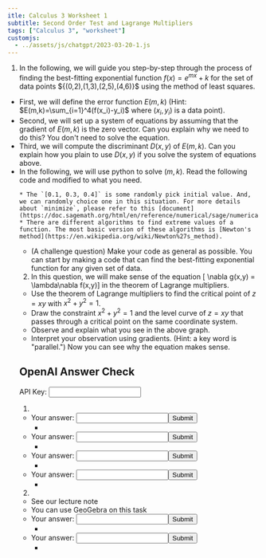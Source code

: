 ```yaml
---
itle: Calculus 3 Worksheet 1
subtitle: Second Order Test and Lagrange Multipliers
tags: ["Calculus 3", "worksheet"]
customjs:
  - ../assets/js/chatgpt/2023-03-20-1.js
---
```

1. In the following, we will guide you step-by-step through the process of finding the best-fitting exponential function $f(x) = e^{mx} + k$ for the set of data points $\{(0,2),(1,3),(2,5),(4,6)}\$ using the method of least squares.
  * First, we will define the error function $E(m,k)$ (Hint: $E(m,k)=\sum_{i=1}^4(f(x_i)-y_i)$ where $(x_i,y_i)$ is a data point).
  * Second, we will set up a system of equations by assuming that the gradient of $E(m,k)$ is the zero vector. Can you explain why we need to do this? You don't need to solve the equation.
  * Third, we will compute the discriminant $D(x,y)$ of $E(m,k)$. Can you explain how you plain to use $D(x,y)$ if you solve the system of equations above.
  * In the following, we will use python to solve $(m,k)$. Read the following code and modified to what you need. 
    <div class="sage">
      <script type="text/x-sage">
vars = var('x y z')                             # tell your computer to set x, y, and z to be variable
f = 100*(y-x^2)^2+(1-x)^2+100*(z-y^2)^2+(1-y)^2 # set-up functions
minimize(f, [0.1, 0.3, 0.4])                    # find (a,b,c) such that f(a,b,c) is a minimum of $f$.  
      </script>
    </div>

    * The `[0.1, 0.3, 0.4]` is some randomly pick initial value. And, we can randomly choice one in this situation. For more details about `minimize`, please refer to this [document](https://doc.sagemath.org/html/en/reference/numerical/sage/numerical/optimize.html#sage.numerical.optimize.minimize).
    * There are different algorithms to find extreme values of a function. The most basic version of these algorithms is [Newton's method](https://en.wikipedia.org/wiki/Newton%27s_method).
  * (A challenge question) Make your code as general as possible. You can start by making a code that can find the best-fitting exponential function for any given set of data.

2. In this question, we will make sense of the equation
[ \nabla g(x,y) = \lambda\nabla f(x,y)]
in the theorem of Lagrange multipliers.

  * Use the theorem of Lagrange multipliers to find the critical point of $z=xy$ with $x^2+y^2=1$.
  * Draw the constraint $x^2+y^2=1$ and the level curve of $z=xy$ that passes through a critical point on the same coordinate system.
  * Observe and explain what you see in the above graph.
  * Interpret your observation using gradients. (Hint: a key word is "parallel.") Now you can see why the equation makes sense.

## OpenAI Answer Check
<label for="api-key">API Key:</label>
<input type="text" id="api-key" name="api-key">

1. 
  * Your answer: <input type="text" id="1-1" name='1-1'><button onclick="openai_test()">Submit</button>
    * <div id="result-box-1-1"></div>
  * Your answer: <input type="text" id="1-2" name='1-2'><button onclick="openai_test()">Submit</button>
    * <div id="result-box-1-2"></div>
  * Your answer: <input type="text" id="1-3" name='1-3'><button onclick="openai_test()">Submit</button>
    * <div id="result-box-1-3"></div>
  * Your answer: <input type="text" id="1-4" name='1-4'><button onclick="openai_test()">Submit</button>
    * <div id="result-box-1-4"></div>
2. 
  * See our lecture note
  * You can use GeoGebra on this task
  * Your answer: <input type="text" id="2-3" name='2-3'><button onclick="openai_test()">Submit</button>
    * <div id="result-box-2-3"></div>
  * Your answer: <input type="text" id="2-4" name='2-4'><button onclick="openai_test()">Submit</button>
    * <div id="result-box-2-4"></div>

